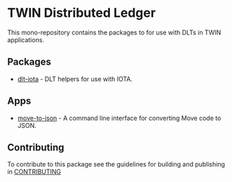 # TWIN Distributed Ledger

This mono-repository contains the packages to for use with DLTs in TWIN applications.

## Packages

- [dlt-iota](packages/dlt-iota/README.md) - DLT helpers for use with IOTA.

## Apps

- [move-to-json](apps/move-to-json/README.md) - A command line interface for converting Move code to JSON.

## Contributing

To contribute to this package see the guidelines for building and publishing in [CONTRIBUTING](./CONTRIBUTING.md)
